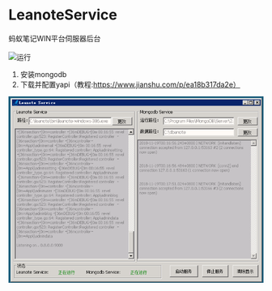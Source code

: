 # LeanoteService
蚂蚁笔记WIN平台伺服器后台
<br>
<br>
![运行](https://img.shields.io/badge/%E8%BF%90%E8%A1%8C-%E6%AD%A3%E5%B8%B8-brightgreen.svg)

1. 安装mongodb
2. 下载并配置yapi（教程:https://www.jianshu.com/p/ea18b317da2e）

![截图](https://github.com/veluxa/LeanoteService/raw/master/Screenshot.png)
